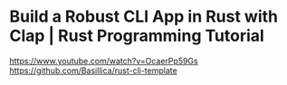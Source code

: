 # Build a Robust CLI App in Rust with Clap | Rust Programming Tutorial

https://www.youtube.com/watch?v=OcaerPp59Gs
https://github.com/Basillica/rust-cli-template
